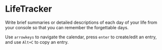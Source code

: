 # LifeTracker

Write brief summaries or detailed descriptions of each day of your life from your console so that you can remember the forgettable days.

Use `arrowkeys` to navigate the calendar, press `enter` to create/edit an entry, and use `Alt+C` to copy an entry.
